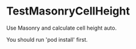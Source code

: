 # TestMasonryCellHeight
Use Masonry and calculate cell height auto.

You should run 'pod install' first.
